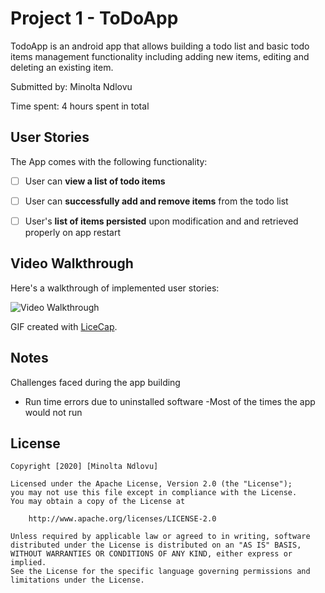 # Project 1 - ToDoApp

TodoApp is an android app that allows building a todo list and basic todo items management functionality including adding new items, editing and deleting an existing item.

Submitted by: Minolta Ndlovu

Time spent: 4 hours spent in total

## User Stories

The App comes with the following functionality:

* [ ] User can **view a list of todo items**
* [ ] User can **successfully add and remove items** from the todo list
* [ ] User's **list of items persisted** upon modification and and retrieved properly on app restart



## Video Walkthrough

Here's a walkthrough of implemented user stories:

<img src='http://i.imgur.com/link/to/your/gif/file.gif' title='Video Walkthrough' width='' alt='Video Walkthrough' />

GIF created with [LiceCap](http://www.cockos.com/licecap/).

## Notes

Challenges faced during the app building
- Run time errors due to uninstalled software
-Most of the times the app would not run 

## License

    Copyright [2020] [Minolta Ndlovu]

    Licensed under the Apache License, Version 2.0 (the "License");
    you may not use this file except in compliance with the License.
    You may obtain a copy of the License at

        http://www.apache.org/licenses/LICENSE-2.0

    Unless required by applicable law or agreed to in writing, software
    distributed under the License is distributed on an "AS IS" BASIS,
    WITHOUT WARRANTIES OR CONDITIONS OF ANY KIND, either express or implied.
    See the License for the specific language governing permissions and
    limitations under the License.
    
